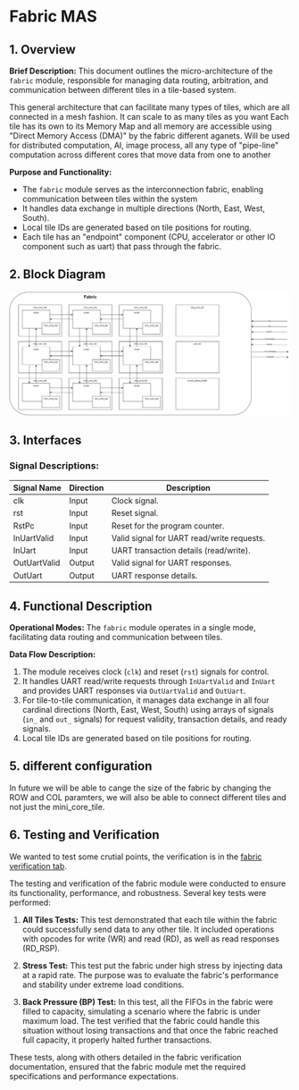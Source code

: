 # Fabric MAS

## 1. Overview

**Brief Description:**
This document outlines the micro-architecture of the `fabric` module, responsible for managing data routing, arbitration, and communication between different tiles in a tile-based system.

This general architecture that can facilitate many types of tiles, which are all connected in a mesh fashion.
It can scale to as many tiles as you want
Each tile has its own to its Memory Map and all memory are accessible using "Direct Memory Access (DMA)" by the fabric different aganets.
Will be used for distributed computation, AI, image process, all any type of "pipe-line" computation across different cores that move data from one to another

**Purpose and Functionality:**
- The `fabric` module serves as the interconnection fabric, enabling communication between tiles within the system
- It handles data exchange in multiple directions (North, East, West, South).
- Local tile IDs are generated based on tile positions for routing.
- Each tile has an "endpoint" component (CPU, accelerator or other IO component such as uart) that pass through the fabric.

## 2. Block Diagram
![fabric](/drawio/fabric.jpg)

## 3. Interfaces

### Signal Descriptions:

| Signal Name            | Direction | Description                                             |
|------------------------|-----------|---------------------------------------------------------|
| clk                    | Input     | Clock signal.                                           |
| rst                    | Input     | Reset signal.                                           |
| RstPc                  | Input     | Reset for the program counter.                          |
| InUartValid            | Input     | Valid signal for UART read/write requests.              |
| InUart                 | Input     | UART transaction details (read/write).                  |
| OutUartValid           | Output    | Valid signal for UART responses.                        |
| OutUart                | Output    | UART response details.                                  |


## 4. Functional Description

**Operational Modes:**
The `fabric` module operates in a single mode, facilitating data routing and communication between tiles.

**Data Flow Description:**
1. The module receives clock (`clk`) and reset (`rst`) signals for control.
2. It handles UART read/write requests through `InUartValid` and `InUart` and provides UART responses via `OutUartValid` and `OutUart`.
3. For tile-to-tile communication, it manages data exchange in all four cardinal directions (North, East, West, South) using arrays of signals (`in_` and `out_` signals) for request validity, transaction details, and ready signals.
4. Local tile IDs are generated based on tile positions for routing.

## 5. different configuration

In future we will be able to cange the size of the fabric by changing the ROW and COL paramters, we will also be able to connect different tiles and not just the mini_core_tile.

## 6. Testing and Verification
 We wanted to test some crutial points, the verification is in the [fabric verification tab](../verification/verification_fabric.md).

The testing and verification of the fabric module were conducted to ensure its functionality, performance, and robustness. Several key tests were performed:

1. **All Tiles Tests:** This test demonstrated that each tile within the fabric could successfully send data to any other tile. It included operations with opcodes for write (WR) and read (RD), as well as read responses (RD_RSP).

2. **Stress Test:** This test put the fabric under high stress by injecting data at a rapid rate. The purpose was to evaluate the fabric's performance and stability under extreme load conditions.

3. **Back Pressure (BP) Test:** In this test, all the FIFOs in the fabric were filled to capacity, simulating a scenario where the fabric is under maximum load. The test verified that the fabric could handle this situation without losing transactions and that once the fabric reached full capacity, it properly halted further transactions.

These tests, along with others detailed in the fabric verification documentation, ensured that the fabric module met the required specifications and performance expectations.

